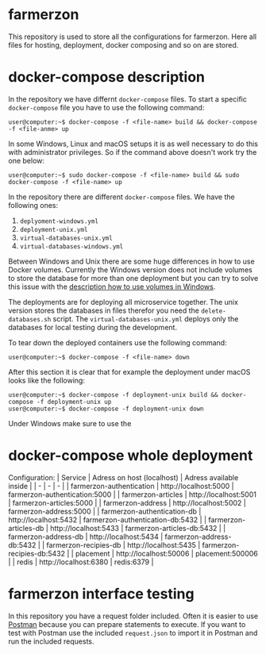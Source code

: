 # farmerzon

This repository is used to store all the configurations for farmerzon. Here all files for hosting, deployment, docker composing and so on are stored.

# docker-compose description

In the repository we have differnt `docker-compose` files. To start a specific `docker-compose` file you have to use the following command:

```console
user@computer:~$ docker-compose -f <file-name> build && docker-compose -f <file-anme> up
```

In some Windows, Linux and macOS setups it is as well necessary to do this with administrator privileges. So if the command above doesn't work try the one below:

```console
user@computer:~$ sudo docker-compose -f <file-name> build && sudo docker-compose -f <file-name> up
```

In the repository there are different `docker-compose` files. We have the following ones:

1. `deplyoment-windows.yml`
2. `deployment-unix.yml`
3. `virtual-databases-unix.yml`
4. `virtual-databases-windows.yml`

Between Windows and Unix there are some huge differences in how to use Docker volumes. Currently the Windows version does not include volumes to store the database for more than one deployment but you can try to solve this issue with the [description how to use volumes in Windows](https://forums.docker.com/t/data-directory-var-lib-postgresql-data-pgdata-has-wrong-ownership/17963/31).

The deployments are for deploying all microservice together. The unix version stores the databases in files therefor you need the `delete-databases.sh` script. The `virtual-databases-unix.yml` deploys only the databases for local testing during the development.

To tear down the deployed containers use the following command:

```console
user@computer:~$ docker-compose -f <file-name> down
```

After this section it is clear that for example the deployment under macOS looks like the following:

```console
user@computer:~$ docker-compose -f deployment-unix build && docker-compose -f deployment-unix up
user@computer:~$ docker-compose -f deployment-unix down
```

Under Windows make sure to use the 

# docker-compose whole deployment

Configuration:
| Service | Adress on host (localhost) | Adress available inside |
| - | - | - |
| farmerzon-authentication | http://localhost:5000 | farmerzon-authentication:5000 |
| farmerzon-articles | http://localhost:5001 | farmerzon-articles:5000 |
| farmerzon-address | http://localhost:5002 | farmerzon-address:5000 | 
| farmerzon-authentication-db | http://localhost:5432 | farmerzon-authentication-db:5432 |
| farmerzon-articles-db | http://localhost:5433 | farmerzon-articles-db:5432 |
| farmerzon-address-db | http://localhost:5434 | farmerzon-address-db:5432 |
| farmerzon-recipies-db | http://localhost:5435 | farmerzon-recipies-db:5432 |
| placement | http://localhost:50006 | placement:500006 |
| redis | http://localhost:6380 | redis:6379 |

# farmerzon interface testing

In this repository you have a request folder included. Often it is easier to use [Postman]() because you can prepare statements to execute. If you want to test with Postman use the included `request.json` to import it in Postman and run the included requests. 